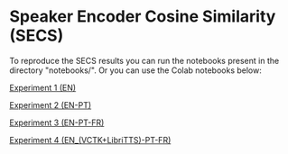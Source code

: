 # Speaker Encoder Cosine Similarity (SECS)

To reproduce the SECS results you can run the notebooks present in the directory "notebooks/". Or you can use the Colab notebooks below:

[Experiment 1 (EN)](https://colab.research.google.com/drive/1hAToRULH-nojBmn83JgvB0nI8pGyQ4rY?usp=sharing)

[Experiment 2 (EN-PT)](https://colab.research.google.com/drive/1zgSlVmVbyhWMfy21Lgy3VFnMqb7tWEmJ?usp=sharing)

[Experiment 3 (EN-PT-FR)](https://colab.research.google.com/drive/1Tu22wuu6rLm1NarYisPGzn_aaHYcAEjX?usp=sharing)

[Experiment 4 (EN_(VCTK+LibriTTS)-PT-FR)](https://colab.research.google.com/drive/1GhgNJmzQdDf7N5DYKKFcEE1MXF6nkZHc?usp=sharing)